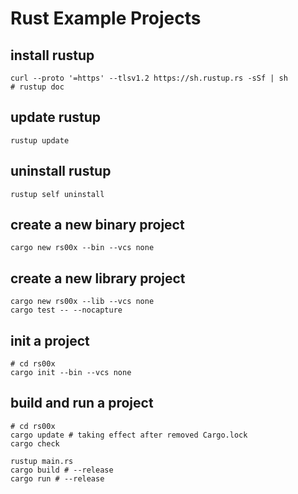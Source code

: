 # Rust Example Projects

## install rustup

```shell
curl --proto '=https' --tlsv1.2 https://sh.rustup.rs -sSf | sh
# rustup doc
```

## update rustup

```shell
rustup update
```

## uninstall rustup

```shell
rustup self uninstall
```

## create a new binary project

```shell
cargo new rs00x --bin --vcs none
```

## create a new library project

```shell
cargo new rs00x --lib --vcs none
cargo test -- --nocapture
```

## init a project

```shell
# cd rs00x
cargo init --bin --vcs none
```
## build and run a project

```shell
# cd rs00x
cargo update # taking effect after removed Cargo.lock
cargo check

rustup main.rs
cargo build # --release
cargo run # --release
```